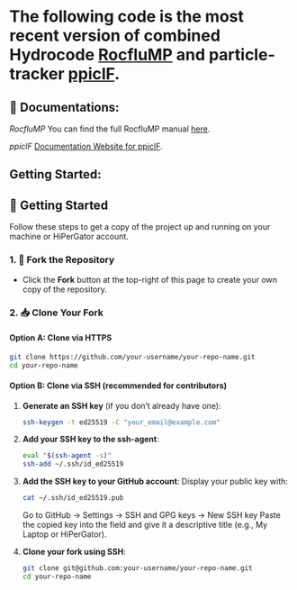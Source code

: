 # The following code is the most recent version of combined Hydrocode <u>RocfluMP</u> and particle-tracker <u>ppiclF</u>.

## 📘 **Documentations**: 
*RocfluMP*
You can find the full RocfluMP manual [here](docs/Rocflu_manual.pdf).

*ppiclF*
[Documentation Website for ppiclF](https://dpzwick.github.io/ppiclF-doc/user/external.html).

## Getting Started:

## 🚀 Getting Started

Follow these steps to get a copy of the project up and running on your machine or HiPerGator account.

### 1. 🍴 Fork the Repository

- Click the **Fork** button at the top-right of this page to create your own copy of the repository.

### 2. 📥 Clone Your Fork

#### Option A: Clone via **HTTPS**
```bash
git clone https://github.com/your-username/your-repo-name.git
cd your-repo-name
```

#### Option B: Clone via **SSH** (recommended for contributors)

1. **Generate an SSH key** (if you don’t already have one):

   ```bash
   ssh-keygen -t ed25519 -C "your_email@example.com"
   ```

2. **Add your SSH key to the ssh-agent**:

   ```bash
   eval "$(ssh-agent -s)"
   ssh-add ~/.ssh/id_ed25519
   ```

3. **Add the SSH key to your GitHub account**:
   Display your public key with:
   ```bash
   cat ~/.ssh/id_ed25519.pub
   ```
   Go to GitHub → Settings → SSH and GPG keys → New SSH key
   Paste the copied key into the field and give it a descriptive title (e.g., My Laptop or HiPerGator).

4. **Clone your fork using SSH**:
   ```bash
   git clone git@github.com:your-username/your-repo-name.git
   cd your-repo-name
   ```


